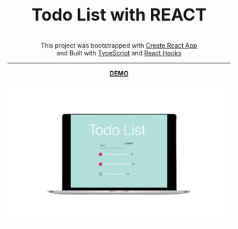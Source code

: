 <p align="center" style="font-size:38px">
<strong>Todo List with REACT</strong></p>

<p align="center">
This project was bootstrapped with <a href="https://github.com/facebook/create-react-app" target="blank">Create React App</a> <br>and Built with <a href="https://www.typescriptlang.org/docs/" target="blank">TypeScript</a> and <a href="https://reactjs.org/docs/hooks-intro.html" target="blank">React Hooks</a></p>

---

<p align="center">
<a href="https://aleatorik.github.io/react-todo-list-app/"><strong>DEMO</strong></a>

![screenshot of main screen](./images/todo.png)

</p>
